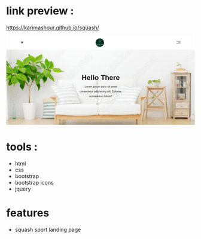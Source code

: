 # link preview :

https://karimashour.github.io/squash/

<img src="image.png"/>

# tools :
- html
- css
- bootstrap
- bootstrap icons
- jquery


# features
- squash sport landing page 
